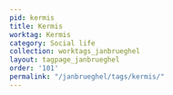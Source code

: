 ```yaml
---
pid: kermis
title: Kermis
worktag: Kermis
category: Social life
collection: worktags_janbrueghel
layout: tagpage_janbrueghel
order: '101'
permalink: "/janbrueghel/tags/kermis/"
---
```

